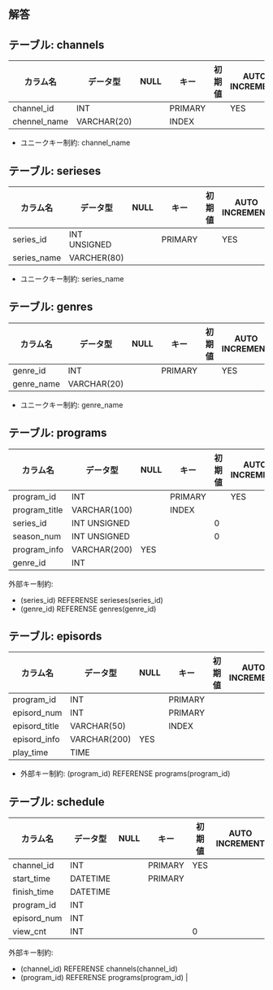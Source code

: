 ## 解答
テーブル: channels
---
|カラム名	|データ型	|NULL	|キー	|初期値	|AUTO INCREMENT|
| ---- | ---- | ---- | ---- | ---- | ---- |
|channel_id	|INT		||PRIMARY		||YES|
|chennel_name	|VARCHAR(20)	|	|INDEX	|	||
- ユニークキー制約: channel_name

テーブル: serieses
---
|カラム名	|データ型	|NULL	|キー	|初期値	|AUTO INCREMENT|
| ---- | ---- | ---- | ---- | ---- | ---- |
|series_id	|INT UNSIGNED	||PRIMARY		||YES|
|series_name	|VARCHER(80)	|	|	|	||

- ユニークキー制約: series_name

テーブル: genres
---
|カラム名	|データ型	|NULL	|キー	|初期値	|AUTO INCREMENT|
| ---- | ---- | ---- | ---- | ---- | ---- |
|genre_id	|INT		||PRIMARY		||YES|
|genre_name	|VARCHAR(20)	|	|	|	||
- ユニークキー制約: genre_name

テーブル: programs
---
|カラム名	|データ型	|NULL	|キー	|初期値	|AUTO INCREMENT|
| ---- | ---- | ---- | ---- | ---- | ---- |
|program_id	|INT		||PRIMARY		||YES|
|program_title	|VARCHAR(100)		||INDEX
|series_id	|INT UNSIGNED			|||0
|season_num	|INT UNSIGNED		|||0
|program_info	|VARCHAR(200)	|YES		|
|genre_id	|INT	|	|	|	||

外部キー制約:
- (series_id) REFERENSE serieses(series_id)
-	(genre_id) REFERENSE genres(genre_id)

テーブル: episords
---
|カラム名	|データ型	|NULL	|キー	|初期値	|AUTO INCREMENT|
| ---- | ---- | ---- | ---- | ---- | ---- |
|program_id	|INT||PRIMARY
|episord_num	|INT|		|PRIMARY
|episord_title	|VARCHAR(50)|		|INDEX
|episord_info	|VARCHAR(200)	|YES
|play_time	|TIME	|	|	|	||
- 外部キー制約: (program_id) REFERENSE programs(program_id)



テーブル: schedule
---
|カラム名	|データ型	|NULL	|キー	|初期値	|AUTO INCREMENT|
| ---- | ---- | ---- | ---- | ---- | ---- |
|channel_id	|INT||PRIMARY		|YES|
|start_time	|DATETIME||PRIMARY
|finish_time	|DATETIME
|program_id	|INT
|episord_num	|INT
|view_cnt	|INT	|	|	|0	||

外部キー制約:
- (channel_id) REFERENSE channels(channel_id)
- (program_id) REFERENSE programs(program_id)				|
